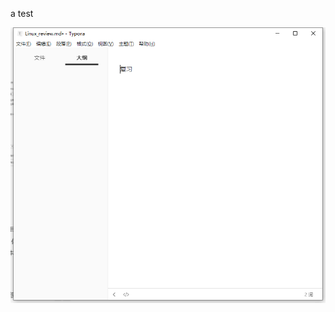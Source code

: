 a test

![image-20210305201542364.png](https://github.com/skyrookies/Linux_review/blob/master/image-20210305201542364.png?raw=true)